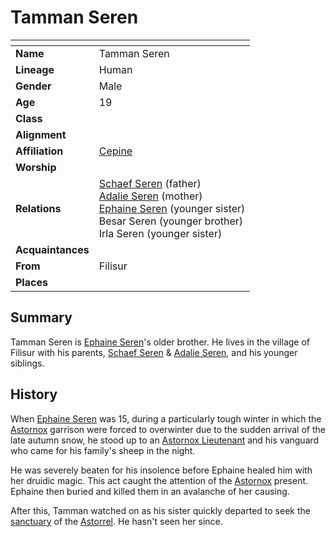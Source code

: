 # Tamman Seren

| []() | |
| --- | --- |
| **Name** | Tamman Seren |
| **Lineage** | Human |
| **Gender** | Male |
| **Age** | 19 |
| **Class** | |
| **Alignment** | |
| **Affiliation** | [Cepine](../lineages/cepine.md) |
| **Worship** | |
| **Relations** | [Schaef Seren](schaef-seren.md) (father)<br />[Adalie Seren](adalie-seren.md) (mother)<br />[Ephaine Seren](ephaine-seren.md) (younger sister)<br />Besar Seren (younger brother)<br />Irla Seren (younger sister) |
| **Acquaintances** | |
| **From** | Filisur |
| **Places** | |

## Summary

Tamman Seren is [Ephaine Seren](ephaine-seren.md)'s older brother. He lives in the village of Filisur with his parents, [Schaef Seren](schaef-seren.md) & [Adalie Seren](adalie-seren.md), and his younger siblings.

## History

When [Ephaine Seren](ephaine-seren.md) was 15, during a particularly tough winter in which the [Astornox](../organisations/astornox/astornox.md) garrison were forced to overwinter due to the sudden arrival of the late autumn snow, he stood up to an [Astornox Lieutenant](../organisations/astornox/ranks/astornox-lieutenant.md) and his vanguard who came for his family's sheep in the night.

He was severely beaten for his insolence before Ephaine healed him with her druidic magic. This act caught the attention of the [Astornox](../organisations/astornox/astornox.md) present. Ephaine then buried and killed them in an avalanche of her causing.

After this, Tamman watched on as his sister quickly departed to seek the [sanctuary](../organisations/astorrel/sanctuary.md) of the [Astorrel](../organisations/astorrel/astorrel.md). He hasn't seen her since.
